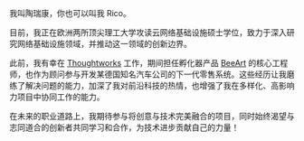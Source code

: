 我叫陶瑞康，你也可以叫我 Rico。

目前，我正在欧洲两所顶尖理工大学攻读云网络基础设施硕士学位，致力于深入研究网络基础设施领域，并推动这一领域的创新边界。

此前，我有幸在 [Thoughtworks](https://www.thoughtworks.com/) 工作，期间担任孵化器产品 [BeeArt](https://www.beeart.com/introduce) 的核心工程师，也作为顾问参与开发某德国知名汽车公司的下一代零售系统。这些经历让我磨练了解决问题的能力，加深了我对前沿科技的热情，也增强了我在多样化、高影响力项目中协同工作的能力。

在未来的职业道路上，我期待参与将创意与技术完美融合的项目，同时始终渴望与志同道合的创新者共同学习和合作，为技术进步贡献自己的力量！